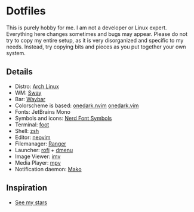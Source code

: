 # Dotfiles


This is purely hobby for me. I am not a developer or Linux expert. Everything here changes sometimes and bugs may appear. 
Please do not try to copy my entire setup, as it is very disorganized and specific to my needs. Instead, try copying bits and pieces as you put together your own system.

## Details
- Distro: [Arch Linux](https://archlinux.org/)
 - WM: [Sway](https://github.com/swaywm/sway)
 - Bar: [Waybar](https://github.com/Alexays/Waybar)
- Colorscheme is based: [onedark.nvim](https://github.com/navarasu/onedark.nvim) [onedark.vim](https://github.com/joshdick/onedark.vim)
- Fonts: JetBrains Mono
- Symbols and icons: [Nerd Font Symbols](https://archlinux.org/packages/extra/any/ttf-nerd-fonts-symbols/) 
- Terminal: [foot](https://codeberg.org/dnkl/foot)
 - Shell: [zsh](https://www.zsh.org/)
 - Editor: [neovim](https://neovim.io/)
 - Filemanager: [Ranger](https://github.com/ranger/ranger)
 - Launcher: [rofi](https://github.com/davatorium/rofi) + [dmenu](https://github.com/newmanls/dmenu)
 - Image Viewer: [imv](nsxiv)
- Media Player: [mpv](https://mpv.io/)
- Notification daemon: [Mako](https://github.com/emersion/mako)

## Inspiration 
- [See my stars](https://github.com/bitterhalt?tab=stars) 

